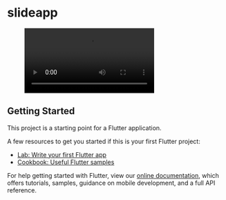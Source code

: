 # slideapp

<figure class="video_container">
  <video controls="true" >
    <source src="https://github.com/roninprogrammer/slide-app/blob/master/video.mp4" type="video/mp4">
  </video>
</figure>



## Getting Started

This project is a starting point for a Flutter application.

A few resources to get you started if this is your first Flutter project:

- [Lab: Write your first Flutter app](https://flutter.dev/docs/get-started/codelab)
- [Cookbook: Useful Flutter samples](https://flutter.dev/docs/cookbook)

For help getting started with Flutter, view our
[online documentation](https://flutter.dev/docs), which offers tutorials,
samples, guidance on mobile development, and a full API reference.

